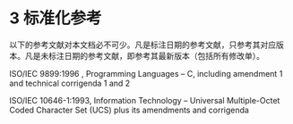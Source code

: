 # 3 标准化参考

以下的参考文献对本文档必不可少。凡是标注日期的参考文献，只参考其对应版本。凡是未标注日期的参考文献，即参考其最新版本（包括所有修改单）。

ISO/IEC 9899:1996 , Programming Languages – C, including amendment 1 and technical corrigenda 1 and 2 

ISO/IEC 10646-1:1993, Information Technology – Universal Multiple-Octet Coded Character Set (UCS) plus its amendments and corrigenda 

